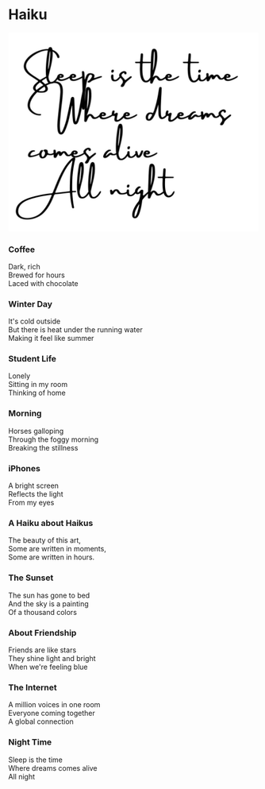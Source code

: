 # Haiku

![](haiku.jpg)

### Coffee

Dark, rich   
Brewed for hours   
Laced with chocolate

### Winter Day

It's cold outside   
But there is heat under the running water   
Making it feel like summer

### Student Life

Lonely   
Sitting in my room   
Thinking of home

### Morning

Horses galloping   
Through the foggy morning   
Breaking the stillness

### iPhones

A bright screen   
Reflects the light   
From my eyes

### A Haiku about Haikus

The beauty of this art,   
Some are written in moments,   
Some are written in hours.

### The Sunset

The sun has gone to bed   
And the sky is a painting   
Of a thousand colors

### About Friendship

Friends are like stars   
They shine light and bright   
When we're feeling blue

### The Internet

A million voices in one room   
Everyone coming together   
A global connection

### Night Time

Sleep is the time   
Where dreams comes alive   
All night